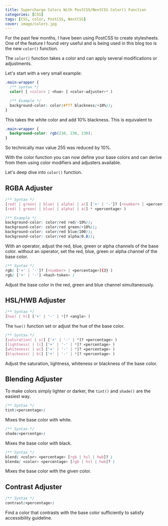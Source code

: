 ```yaml
---
title: Supercharge Colors With PostCSS/NextCSS Color() Function
categories: [CSS]
tags: [CSS, color, PostCSS, NextCSS]
cover: image/colors.jpg
---
```


For the past few months, I have been using PostCSS to create stylesheets.
One of the feature I found very useful and is being used in this blog too is the new ```color()``` function.

The ```color()``` function takes a color and can apply several modifications or adjustments.

Let's start with a very small example:

```css
.main-wrapper {  
  /** syntax */
  color( [ <color> | <hue> ] <color-adjuster>* )   

  /** Example */
  background-color: color(#fff blackness(+10%));
}
```

This takes the white color and add 10% blackness. This is equivalent to

```css
.main-wrapper {  
  background-color: rgb(230, 230, 230);
}
```

So technically max value 255 was reduced by 10%.

With the color function you can now define your base colors and can derive from them using color modifiers and adjusters available.

Let's deep dive into ```color()``` function.


## RGBA Adjuster

```css
/** Syntax */
[red( | green( | blue( | alpha( | a(] ['+' | '-']? [<number> | <percentage>] )
[red( | green( | blue( | alpha( | a(] * <percentage> )

/** Example */
background-color: color(red red(-10%));
background-color: color(red green(+10%));
background-color: color(red blue(100));
background-color: color(red alpha(0.8));
```

With an operator, adjust the red, blue, green or alpha channels of the base color. without an operator, set the red, blue, green or alpha channel of the base color.

```css
/** Syntax */
rgb( ['+' | '-']? [<number> | <percentage>]{3} )  
rgb( ['+' | '-'] <hash-token> )
```

Adjust the base color in the red, green and blue channel simultaneously.


## HSL/HWB Adjuster

```css
/** Syntax */
[hue( | h(] ['+' | '-' | *]? <angle> )
```

The ```hue()``` function set or adjust the hue of the base color.

```css
/** Syntax */
[saturation( | s(] ['+' | '-' | *]? <percentage> )
[lightness( | l(] ['+' | '-' | *]? <percentage> )
[whiteness( | w(] ['+' | '-' | *]? <percentage> )
[blackness( | b(] ['+' | '-' | *]? <percentage> )
```

Adjust the saturation, lightness, whiteness or blackness of the base color.


## Blending Adjuster

To make colors simply lighter or darker, the ```tint()``` and ```shade()``` are the easiest way.

```css
/** Syntax */
tint(<percentage>)
```

Mixes the base color with white.

```css
/** Syntax */
shade(<percentge>)
```

Mixes the base color with black.

```css
/** Syntax */
blend( <color> <percentage> [rgb | hsl | hwb]? )
blenda( <color> <percentage> [rgb | hsl | hwb]? )
```

Mixes the base color with the given color.


## Contrast Adjuster

```css
/** Syntax */
contrast(<percentage>)
```

Find a color that contrasts with the base color sufficiently to satisfy accessibility guideline.
